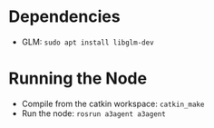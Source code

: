 
# Dependencies
- GLM:  `sudo apt install libglm-dev`


# Running the Node
- Compile from the catkin workspace: `catkin_make`
- Run the node: `rosrun a3agent a3agent`


